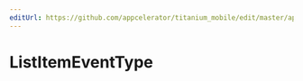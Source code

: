 ```yaml
---
editUrl: https://github.com/appcelerator/titanium_mobile/edit/master/apidoc/Titanium/UI/ListView.yml
---
```

# ListItemEventType

<TypeHeader/>

<ApiDocs/>
